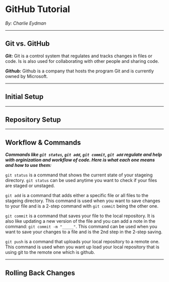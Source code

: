 # GitHub Tutorial

_By: Charlie Eydman_

---
## Git vs. GitHub
***Git:*** Git is a control system that regulates and tracks changes in files or code. Is is also used for collaborating with other people and sharing code.

***Github:*** Github is a company that hosts the program Git and is currently owned by Microsoft.

---
## Initial Setup



---
## Repository Setup



---
## Workflow & Commands

***Commands like `git status`, `git add`, `git commit`, `git add` regulate and help with orginization and workflow of code. Here is what each one means and how to use them:***

 `git status` is a command that shows the current state of your stageing directory. `git status` can be used anytime you want to check if your files are staged or unstaged.

 `git add` is a command that adds either a specific file or all files to the stageing directory. This command is used when you want to save changes to your file and is a 2-step command with `git commit` being the other one.

 `git commit` is a command that saves your file to the local repository. It is also like updating a new version of the file and you can add a note in the command: `git commit -m "_____"`. This command can be used when you want to save your changes to a file and is the 2nd step in the 2-step saving.

`git push` is a command that uploads your local repository to a remote one. This command is used when you want up load your local repository that is using git to the remote one which is github.

---
## Rolling Back Changes